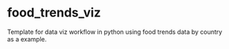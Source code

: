 # food_trends_viz
Template for data viz workflow in python using food trends data by country as a example.
